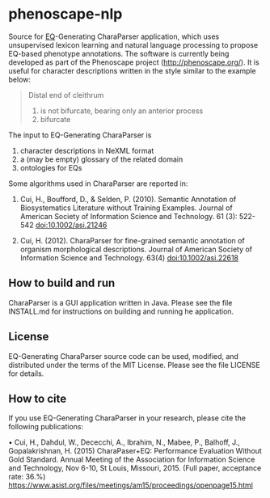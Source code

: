 phenoscape-nlp
==============

Source for [EQ]-Generating CharaParser application, which uses unsupervised lexicon learning and natural language processing to propose EQ-based phenotype annotations.
The software is currently being developed as part of the Phenoscape project (http://phenoscape.org/). It is useful for character descriptions written in the style similar to the example below:

> Distal end of cleithrum
> 1. is not bifurcate, bearing only an anterior process
> 2. bifurcate

The input to EQ-Generating CharaParser is

1. character descriptions in NeXML format
2. a (may be empty) glossary of the related domain
3. ontologies for EQs

Some algorithms used in CharaParser are reported in:

1. Cui, H., Boufford, D., & Selden, P. (2010). Semantic Annotation of Biosystematics Literature without Training Examples. Journal of American Society of Information Science and Technology. 61 (3): 522-542 [doi:10.1002/asi.21246]

2. Cui, H. (2012). CharaParser for fine-grained semantic annotation of organism morphological descriptions. Journal of American Society of Information Science and Technology. 63(4) [doi:10.1002/asi.22618]

How to build and run
--------------------

CharaParser is a GUI application written in Java. Please see the file INSTALL.md for instructions on building and running he application.

License
-------

EQ-Generating CharaParser source code can be used, modified, and distributed under the terms of the MIT License. Please see the file LICENSE for details.

How to cite
-----------

If you use EQ-Generating CharaParser in your research, please cite the following publications:

•	Cui, H., Dahdul, W., Dececchi, A., Ibrahim, N., Mabee, P., Balhoff, J., Gopalakrishnan, H. (2015) CharaPaser+EQ: Performance Evaluation Without Gold Standard. Annual Meeting of the Association for Information Science and Technology, Nov 6-10, St Louis, Missouri, 2015. (Full paper, acceptance rate: 36.%) https://www.asist.org/files/meetings/am15/proceedings/openpage15.html

[EQ]: https://wiki.phenoscape.org/wiki/EQ_for_character_matrices
[doi:10.1002/asi.21246]: http://doi.org/10.1002/asi.21246
[doi:10.1002/asi.22618]: http://doi.org/10.1002/asi.22618
